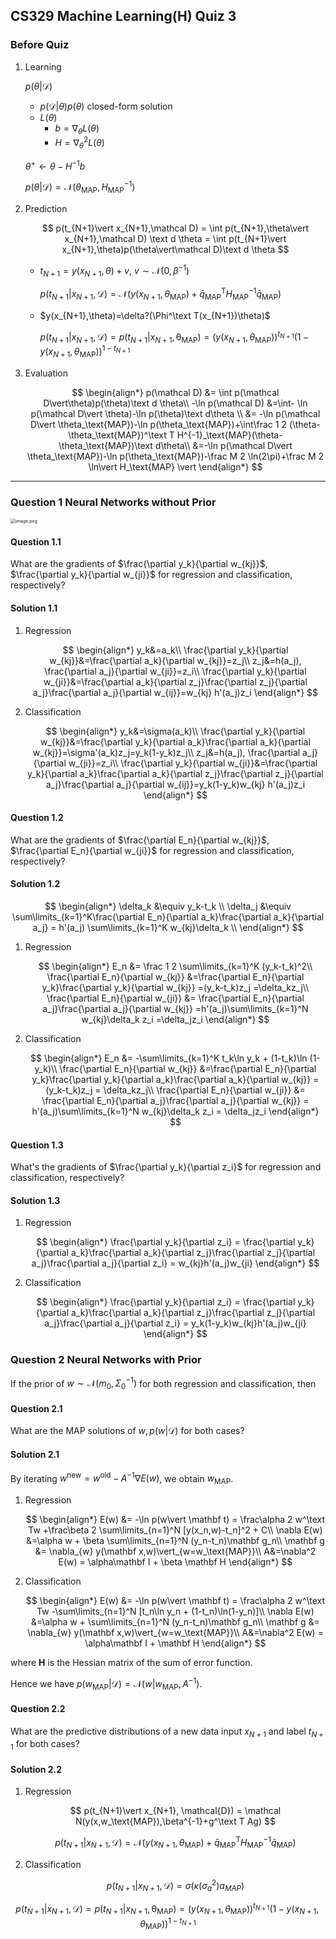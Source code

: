 ## CS329 Machine Learning(H) Quiz 3

### Before Quiz

1. Learning 

   $p(\theta\vert\mathcal D)$

   - $p(\mathcal D\vert \theta)p(\theta)$ closed-form solution
   - $L(\theta)$
     - $b=\nabla_\theta L(\theta)$
     - $H=\nabla^2_\theta L(\theta)$

   $\theta^+\leftarrow \theta - H^{-1}b$

   $p(\theta\vert\mathcal D)= \mathcal N(\theta_\text{MAP},H_\text{MAP}^{-1})$

2. Prediction

   $$
   p(t_{N+1}\vert x_{N+1},\mathcal D) = \int p(t_{N+1},\theta\vert x_{N+1},\mathcal D) \text d \theta = \int p(t_{N+1}\vert x_{N+1},\theta)p(\theta\vert\mathcal D)\text d \theta
   $$

   - $t_{N+1} = y(x_{N+1},\theta)+v$, $v\sim \mathcal N(0,\beta^{-1})$

     $p(t_{N+1}\vert x_{N+1},\mathcal D) =\mathcal N(y(x_{N+1},\theta_\text{MAP})+\bar q_\text{MAP}^\text{T}H^{-1}_\text{MAP}\bar q_\text{MAP})$

   - $y(x_{N+1},\theta)=\delta?(\Phi^\text T(x_{N+1})\theta)$

     $p(t_{N+1}\vert x_{N+1},\mathcal D) =p(t_{N+1}\vert x_{N+1},\mathcal \theta_\text{MAP}) =(y(x_{N+1},\theta_\text{MAP}))^{t_{N+1}}(1-y(x_{N+1},\theta_\text{MAP}))^{1-t_{N+1}}$

3. Evaluation

   $$
   \begin{align*}
   p(\mathcal D) &= \int p(\mathcal D\vert\theta)p(\theta)\text d \theta\\
   -\ln p(\mathcal D) &=\int- \ln p(\mathcal D\vert \theta)-\ln p(\theta)\text d\theta
   \\ &= -\ln p(\mathcal D\vert \theta_\text{MAP})-\ln p(\theta_\text{MAP})+\int\frac 1 2 (\theta-\theta_\text{MAP})^\text T H^{-1}_\text{MAP}(\theta-\theta_\text{MAP})\text d\theta\\
   &=-\ln p(\mathcal D\vert \theta_\text{MAP})-\ln p(\theta_\text{MAP})-\frac M 2 \ln(2\pi)+\frac M 2 \ln\vert H_\text{MAP} \vert
   \end{align*}
   $$


---

### Question 1 Neural Networks without Prior

<img src="https://s2.loli.net/2023/11/28/b7tYKeFscGjp6Dw.png" alt="image.png" style="zoom:50%;" />

#### Question 1.1

What are the gradients of $\frac{\partial y_k}{\partial w_{kj}}$, $\frac{\partial y_k}{\partial w_{ji}}$ for regression and classification, respectively?

#### Solution 1.1

1. Regression

   $$
   \begin{align*}
   y_k&=a_k\\
   \frac{\partial y_k}{\partial w_{kj}}&=\frac{\partial a_k}{\partial w_{kj}}=z_j\\
   z_j&=h(a_j), \frac{\partial a_j}{\partial w_{ji}}=z_i\\
   \frac{\partial y_k}{\partial w_{ji}}&=\frac{\partial a_k}{\partial z_j}\frac{\partial z_j}{\partial a_j}\frac{\partial a_j}{\partial w_{ij}}=w_{kj} h'(a_j)z_i
   \end{align*}
   $$

2. Classification

   $$
   \begin{align*}
   y_k&=\sigma(a_k)\\
   \frac{\partial y_k}{\partial w_{kj}}&=\frac{\partial y_k}{\partial a_k}\frac{\partial a_k}{\partial w_{kj}}=\sigma'(a_k)z_j=y_k(1-y_k)z_j\\
   z_j&=h(a_j), \frac{\partial a_j}{\partial w_{ji}}=z_i\\
   \frac{\partial y_k}{\partial w_{ji}}&=\frac{\partial y_k}{\partial a_k}\frac{\partial a_k}{\partial z_j}\frac{\partial z_j}{\partial a_j}\frac{\partial a_j}{\partial w_{ij}}=y_k(1-y_k)w_{kj} h'(a_j)z_i
   \end{align*}
   $$

#### Question 1.2

What are the gradients of $\frac{\partial E_n}{\partial w_{kj}}$, $\frac{\partial E_n}{\partial w_{ji}}$ for regression and classification, respectively?

#### Solution 1.2

$$
\begin{align*}
\delta_k &\equiv y_k-t_k \\
\delta_j &\equiv \sum\limits_{k=1}^K\frac{\partial E_n}{\partial a_k}\frac{\partial a_k}{\partial a_j} =  h'(a_j) \sum\limits_{k=1}^K w_{kj}\delta_k \\
\end{align*}
$$

1. Regression

   $$
   \begin{align*}
   E_n &= \frac 1 2 \sum\limits_{k=1}^K (y_k-t_k)^2\\
   \frac{\partial E_n}{\partial w_{kj}} &=\frac{\partial E_n}{\partial y_k}\frac{\partial y_k}{\partial w_{kj}} =(y_k-t_k)z_j =\delta_kz_j\\
   \frac{\partial E_n}{\partial w_{ji}} &= \frac{\partial E_n}{\partial a_j}\frac{\partial a_j}{\partial w_{kj}} =h'(a_j)\sum\limits_{k=1}^N w_{kj}\delta_k z_i =\delta_jz_i
   \end{align*}
   $$

2. Classification

   $$
   \begin{align*}
   E_n &= -\sum\limits_{k=1}^K t_k\ln y_k + (1-t_k)\ln (1-y_k)\\
   \frac{\partial E_n}{\partial w_{kj}} &=\frac{\partial E_n}{\partial y_k}\frac{\partial y_k}{\partial a_k}\frac{\partial a_k}{\partial w_{kj}} = (y_k-t_k)z_j = \delta_kz_j\\
   \frac{\partial E_n}{\partial w_{ji}} &= \frac{\partial E_n}{\partial a_j}\frac{\partial a_j}{\partial w_{kj}} = h'(a_j)\sum\limits_{k=1}^N w_{kj}\delta_k z_i = \delta_jz_i
   \end{align*}
   $$

#### Question 1.3

What's the gradients of $\frac{\partial y_k}{\partial z_i}$ for regression and classification, respectively?

#### Solution 1.3

1. Regression

   $$
   \begin{align*}
   \frac{\partial y_k}{\partial z_i} = \frac{\partial y_k}{\partial a_k}\frac{\partial a_k}{\partial z_j}\frac{\partial z_j}{\partial a_j}\frac{\partial a_j}{\partial z_i} = w_{kj}h'(a_j)w_{ji}
   \end{align*}
   $$

2. Classification

   $$
   \begin{align*}
   \frac{\partial y_k}{\partial z_i} = \frac{\partial y_k}{\partial a_k}\frac{\partial a_k}{\partial z_j}\frac{\partial z_j}{\partial a_j}\frac{\partial a_j}{\partial z_i} = y_k(1-y_k)w_{kj}h'(a_j)w_{ji}
   \end{align*}
   $$

### Question 2 Neural Networks with Prior

If the prior of $w\sim \mathcal N(m_0,\Sigma_0^{-1})$ for both regression and classification, then

#### Question 2.1

What are the MAP solutions of $w,p(w\vert\mathcal D)$ for both cases?

#### Solution 2.1

By iterating $w^\text {new}=w^\text {old}-A^{-1}\nabla E(w)$, we obtain $w_\text{MAP}$.

1. Regression

   $$
   \begin{align*}
   E(w) &= -\ln p(w\vert \mathbf t) = \frac\alpha 2 w^\text Tw +\frac\beta 2 \sum\limits_{n=1}^N [y(x_n,w)-t_n]^2 + C\\
   \nabla E(w) &=\alpha w + \beta \sum\limits_{n=1}^N (y_n-t_n)\mathbf g_n\\
   \mathbf g &= \nabla_{w} y(\mathbf x,w)\vert_{w=w_\text{MAP}}\\
   A&=\nabla^2 E(w) = \alpha\mathbf I + \beta \mathbf H
   \end{align*}
   $$

2. Classification

   $$
   \begin{align*}
   E(w) &= -\ln p(w\vert \mathbf t) = \frac\alpha 2 w^\text Tw -\sum\limits_{n=1}^N [t_n\ln y_n + (1-t_n)\ln(1-y_n)]\\
   \nabla E(w) &=\alpha w + \sum\limits_{n=1}^N (y_n-t_n)\mathbf g_n\\
   \mathbf g &= \nabla_{w} y(\mathbf x,w)\vert_{w=w_\text{MAP}}\\
   A&=\nabla^2 E(w) = \alpha\mathbf I + \mathbf H
   \end{align*}
   $$

where $\mathbf H$ is the Hessian matrix of the sum of error function.

Hence we have $p(w_\text{MAP}\vert \mathcal D) = \mathcal N(w\vert w_\text{MAP},A^{-1})$.

#### Question 2.2

What are the predictive distributions of a new data input $x_{N+1}$ and label $t_{N+1}$ for both cases?

#### Solution 2.2

1. Regression

   $$
   p(t_{N+1}\vert x_{N+1}, \mathcal{D}) = \mathcal N(y(x,w_\text{MAP}),\beta^{-1}+g^\text T Ag)
   $$
   
   $$
   p(t_{N+1}\vert x_{N+1},\mathcal D) =\mathcal N(y(x_{N+1},\theta_\text{MAP})+\bar q_\text{MAP}^\text{T}H^{-1}_\text{MAP}\bar q_\text{MAP})
   $$
   
   
   
2. Classification

   $$
   p(t_{N+1} \vert{x_{N+1}}, \mathcal{D})=\sigma\left(\kappa\left(\sigma_{a}^{2}\right) a_{M A P}\right)
   $$

$$
p(t_{N+1}\vert x_{N+1},\mathcal D) =p(t_{N+1}\vert x_{N+1},\mathcal \theta_\text{MAP}) =(y(x_{N+1},\theta_\text{MAP}))^{t_{N+1}}(1-y(x_{N+1},\theta_\text{MAP}))^{1-t_{N+1}}
$$

